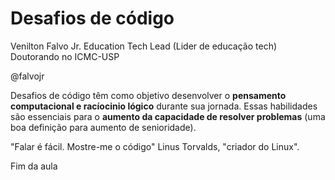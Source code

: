 # Desafios de código

Venilton Falvo Jr. Education Tech Lead (Lider de educação tech)  
Doutorando no ICMC-USP  

@falvojr

Desafios de código têm como objetivo desenvolver o **pensamento computacional e racíocinio lógico**  durante sua jornada. Essas habilidades são essenciais para o **aumento da capacidade de resolver problemas** (uma boa definição para aumento de senioridade).

"Falar é fácil. Mostre-me o código" Linus Torvalds, "criador do Linux".

Fim da aula
